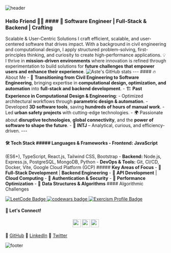 ![header](https://capsule-render.vercel.app/api?type=waving&fontAlignY=20&height=150&color=0:43cea2,100:185a9d&fontColor=ffffff&animation=fadeIn&fontSize=24&text=Aste%20Ploug%20Henriksen&desc=Software%20Engineer%20|%20Full-Stack&descAlignY=38&descSize=16)
### Hello Friend 👋🏽 #### 🚀 Software Engineer | Full-Stack & Backend | Crafting
Scalable & User-Centric Solutions I craft efficient, scalable, and user-centered
software that drives impact. With a background in civil engineering and
computational design, I apply structured problem-solving, first-principles
thinking, and curiosity to create high-performance applications. 💡 I thrive in
**mission-driven environments** where innovation is refined through
experimentation to build solutions for **future challenges that empower users
and enhance their experience**. ![Aste's GitHub
stats](https://github-readme-stats.vercel.app/api?username=aste&theme=dark&show_icons=true)
--- #### 🔥 About Me - 🎯 **Transitioning from Civil Engineering to Software
Engineering**, bringing expertise in **computational design, optimization, and
automation** into **full-stack and backend development**. - 🏗 **Past Experience
in Computational Design & Engineering**: - Optimized architectural workflows
through **parametric design & automation**. - Developed **3D software tools**,
saving **hundreds of hours of manual work**. - Led **urban safety projects**
with cutting-edge technologies. - 🌍 Passionate about **disruptive
technologies**, **global connectivity**, and the **power of software to shape
the future**. - 🧠 **INTJ** – Analytical, curious, and efficiency-driven. ---
#### 🛠️ Tech Stack ##### **Languages & Frameworks** - **Frontend:** JavaScript
(ES6+), TypeScript, React.js, Tailwind CSS, Bootstrap - **Backend:** Node.js,
Express.js, PostgreSQL, MongoDB, Python - **DevOps & Tools:** Git, CI/CD,
Docker, Vite, Google Cloud Platform (GCP) ##### **Key Areas of Focus** - 🔹
**Full-Stack Development** | **Backend Engineering** - 🔹 **API Development** |
**Cloud Computing** - 🔹 **Authentication & Security** - 🔹 **Performance
Optimization** - 🔹 **Data Structures & Algorithms** #### Algorithmic Challenges

<p align="left">
  <a href="https://leetcode.com/u/asteploug/">
    <img
      src="https://img.shields.io/badge/dynamic/json?style=flat&labelColor=black&color=%23ffa116&lKey Areas of Focusabel=Ranking&query=ranking&url=https%3A%2F%2Fleetcode-badge.vercel.app%2Fapi%2Fusers%2Fasteploug&logo=leetcode&logoColor=yellow"
      alt="LeetCode Badge"
    />
  </a>
  <a href="https://www.codewars.com/users/asteploug">
    <img
      src="https://www.codewars.com/users/asteploug/badges/micro"
      alt="codewars badge"
    />
  </a>
  <a href="https://exercism.org/profiles/Aste-5413">
    <img
      src="https://img.shields.io/badge/Exercism-Profile-5C1CAC?logo=exercism&logoColor=white"
      alt="Exercism Profile Badge"
    />
  </a>
</p>

#### 🚀 Let's Connect!

<p align="center">
  <a href="https://bsky.app/profile/asteploug.bsky.social"
    ><img
      src="https://img.shields.io/badge/Bluesky-0285FF?style=for-the-badge&logo=Bluesky&logoColor=white"
      height="25" /></a
  > <a href="https://www.linkedin.com/in/yash-sahijwani-b36aa3149/"
    ><img
      src="https://img.shields.io/badge/linkedin-%230077B5.svg?&style=for-the-badge&logo=linkedin&logoColor=white"
      height="25"
  /></a>
  <a href="https://www.instagram.com/yash_sahijwani/"
    ><img
      src="https://img.shields.io/badge/instagram-%23E4405F.svg?&style=for-the-badge&logo=instagram&logoColor=white"
      height="25"
  /></a>
</p>

🔗 [GitHub](https://github.com/yourusername) 
🔗 [LinkedIn](https://www.linkedin.com/in/yourprofile)
🔗 [Twitter](https://twitter.com/yourhandle)

![footer](https://capsule-render.vercel.app/api?section=footer&type=waving&height=100&color=0:43cea2,100:185a9d)

<!--

I craft efficient, scalable and user-centered software that drives impact. Blending engineering expertise with entrepreneurial experience, I apply structured problem-solving, first-principle thinking and curiosity to create intuitive, high-performance applications. I thrive in mission-driven environments where innovation is refined through experimentation to build solutions for future challenges that empower users and enhance their experience.


2. Neon Sunset (ambient_gradient)
&color=0:feac5e,50:c779d0,100:4bc0c8

3. Ocean Blue
&color=0:43cea2,100:185a9d

![Profile Visitors](https://visitor-badge.glitch.me/badge?page_id=aste)

**aste/aste** is a ✨ _special_ ✨ repository because its `README.md` (this file) appears on your GitHub profile.

Here are some ideas to get you started:

- 🔭 I’m currently working on ...
- 🌱 I’m currently learning ...
- 👯 I’m looking to collaborate on ...
- 🤔 I’m looking for help with ...
- 💬 Ask me about ...
- 📫 How to reach me: ...
- 😄 Pronouns: ...
- ⚡ Fun fact: ...
-->
